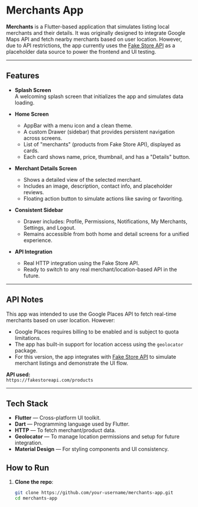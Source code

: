 # Merchants App

**Merchants** is a Flutter-based application that simulates listing local merchants and their details. It was originally designed to integrate Google Maps API and fetch nearby merchants based on user location. However, due to API restrictions, the app currently uses the [Fake Store API](https://fakestoreapi.com/) as a placeholder data source to power the frontend and UI testing.

---

## Features

- **Splash Screen**  
  A welcoming splash screen that initializes the app and simulates data loading.

- **Home Screen**
   - AppBar with a menu icon and a clean theme.
   - A custom Drawer (sidebar) that provides persistent navigation across screens.
   - List of "merchants" (products from Fake Store API), displayed as cards.
   - Each card shows name, price, thumbnail, and has a "Details" button.

- **Merchant Details Screen**
   - Shows a detailed view of the selected merchant.
   - Includes an image, description, contact info, and placeholder reviews.
   - Floating action button to simulate actions like saving or favoriting.

- **Consistent Sidebar**
   - Drawer includes: Profile, Permissions, Notifications, My Merchants, Settings, and Logout.
   - Remains accessible from both home and detail screens for a unified experience.

- **API Integration**
   - Real HTTP integration using the Fake Store API.
   - Ready to switch to any real merchant/location-based API in the future.

---

## API Notes

This app was intended to use the Google Places API to fetch real-time merchants based on user location. However:

- Google Places requires billing to be enabled and is subject to quota limitations.
- The app has built-in support for location access using the `geolocator` package.
- For this version, the app integrates with [Fake Store API](https://fakestoreapi.com/) to simulate merchant listings and demonstrate the UI flow.

**API used:**  
`https://fakestoreapi.com/products`

---

## Tech Stack

- **Flutter** — Cross-platform UI toolkit.
- **Dart** — Programming language used by Flutter.
- **HTTP** — To fetch merchant/product data.
- **Geolocator** — To manage location permissions and setup for future integration.
- **Material Design** — For styling components and UI consistency.

## How to Run

1. **Clone the repo**:
   ```bash
   git clone https://github.com/your-username/merchants-app.git
   cd merchants-app


